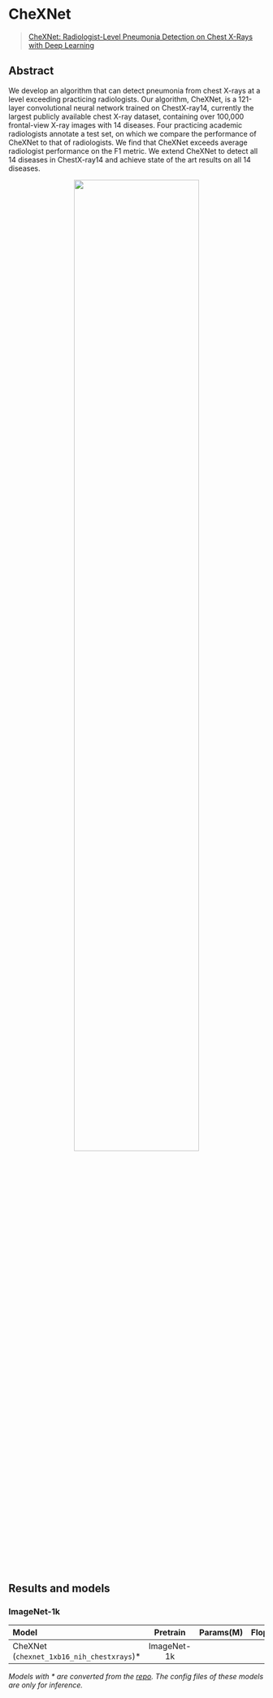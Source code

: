 # CheXNet

> [CheXNet: Radiologist-Level Pneumonia Detection on Chest X-Rays with Deep Learning](https://arxiv.org/abs/1711.05225v3)

<!-- [ALGORITHM] -->

## Abstract

We develop an algorithm that can detect pneumonia from chest X-rays at a level exceeding practicing radiologists. Our algorithm, CheXNet, is a 121-layer convolutional neural network trained on ChestX-ray14, currently the largest publicly available chest X-ray dataset, containing over 100,000 frontal-view X-ray images with 14 diseases. Four practicing academic radiologists annotate a test set, on which we compare the performance of CheXNet to that of radiologists. We find that CheXNet exceeds average radiologist performance on the F1 metric. We extend CheXNet to detect all 14 diseases in ChestX-ray14 and achieve state of the art results on all 14 diseases.

<div align="center">
<img src="https://user-images.githubusercontent.com/24734142/213636097-45de1275-ffbe-4d67-90ba-4b8aae274510.png" width="70%"/>
</div>

## Results and models

### ImageNet-1k

| Model                                      |  Pretrain   | Params(M) | Flops(G) | ROCAUC |                  Config                   |  Download   |
| :----------------------------------------- | :---------: | :-------: | :------: | :----: | :---------------------------------------: | :---------: |
| CheXNet (`chexnet_1xb16_nih_chestxrays`)\* | ImageNet-1k |           |          | 84.52  | [config](./eva-g-p14_8xb16_in1k-336px.py) | [model](<>) |

*Models with * are converted from the [repo](https://github.com/arnoweng/CheXNet). The config files of these models are only for inference.*
